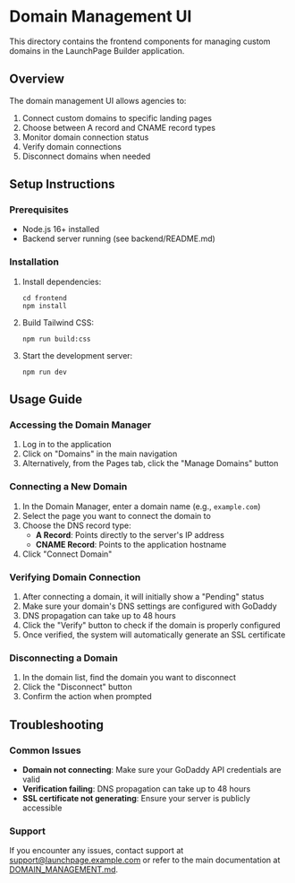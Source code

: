# Domain Management UI

This directory contains the frontend components for managing custom domains in the LaunchPage Builder application.

## Overview

The domain management UI allows agencies to:

1. Connect custom domains to specific landing pages
2. Choose between A record and CNAME record types
3. Monitor domain connection status
4. Verify domain connections
5. Disconnect domains when needed

## Setup Instructions

### Prerequisites

- Node.js 16+ installed
- Backend server running (see backend/README.md)

### Installation

1. Install dependencies:
   ```
   cd frontend
   npm install
   ```

2. Build Tailwind CSS:
   ```
   npm run build:css
   ```

3. Start the development server:
   ```
   npm run dev
   ```

## Usage Guide

### Accessing the Domain Manager

1. Log in to the application
2. Click on "Domains" in the main navigation
3. Alternatively, from the Pages tab, click the "Manage Domains" button

### Connecting a New Domain

1. In the Domain Manager, enter a domain name (e.g., `example.com`)
2. Select the page you want to connect the domain to
3. Choose the DNS record type:
   - **A Record**: Points directly to the server's IP address
   - **CNAME Record**: Points to the application hostname
4. Click "Connect Domain"

### Verifying Domain Connection

1. After connecting a domain, it will initially show a "Pending" status
2. Make sure your domain's DNS settings are configured with GoDaddy
3. DNS propagation can take up to 48 hours
4. Click the "Verify" button to check if the domain is properly configured
5. Once verified, the system will automatically generate an SSL certificate

### Disconnecting a Domain

1. In the domain list, find the domain you want to disconnect
2. Click the "Disconnect" button
3. Confirm the action when prompted

## Troubleshooting

### Common Issues

- **Domain not connecting**: Make sure your GoDaddy API credentials are valid
- **Verification failing**: DNS propagation can take up to 48 hours
- **SSL certificate not generating**: Ensure your server is publicly accessible

### Support

If you encounter any issues, contact support at support@launchpage.example.com or refer to the main documentation at [DOMAIN_MANAGEMENT.md](../DOMAIN_MANAGEMENT.md). 